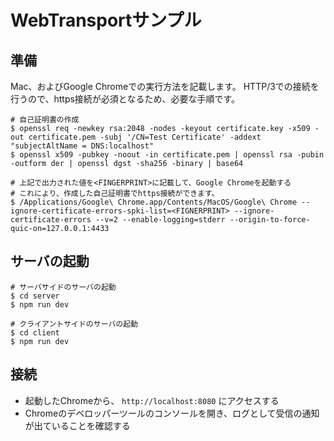 # WebTransportサンプル

## 準備

Mac、およびGoogle Chromeでの実行方法を記載します。
HTTP/3での接続を行うので、https接続が必須となるため、必要な手順です。

```
# 自己証明書の作成
$ openssl req -newkey rsa:2048 -nodes -keyout certificate.key -x509 -out certificate.pem -subj '/CN=Test Certificate' -addext "subjectAltName = DNS:localhost"
$ openssl x509 -pubkey -noout -in certificate.pem | openssl rsa -pubin -outform der | openssl dgst -sha256 -binary | base64
```

```
# 上記で出力された値を<FINGERPRINT>に記載して、Google Chromeを起動する
# これにより、作成した自己証明書でhttps接続ができます。
$ /Applications/Google\ Chrome.app/Contents/MacOS/Google\ Chrome --ignore-certificate-errors-spki-list=<FIGNERPRINT> --ignore-certificate-errors --v=2 --enable-logging=stderr --origin-to-force-quic-on=127.0.0.1:4433
```

## サーバの起動

```
# サーバサイドのサーバの起動
$ cd server
$ npm run dev
```

```
# クライアントサイドのサーバの起動
$ cd client
$ npm run dev
```

## 接続

* 起動したChromeから、 `http://localhost:8080` にアクセスする
* Chromeのデベロッパーツールのコンソールを開き、ログとして受信の通知が出ていることを確認する
